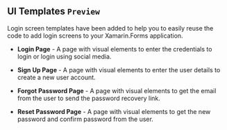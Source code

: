 
## UI Templates `Preview`

Login screen templates have been added to help you to easily reuse the code to add login screens to your Xamarin.Forms application.

* **Login Page** - A page with visual elements to enter the credentials to login or login using social media. 

* **Sign Up Page** - A page with visual elements to enter the user details to create a new user account.

* **Forgot Password Page** - A page with visual elements to get the email from the user to send the password recovery link.

* **Reset Password Page** - A page with visual elements to get the new password and confirm password from the user.